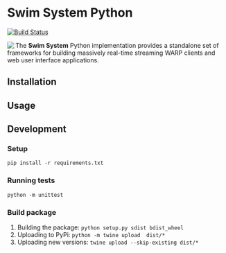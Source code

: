 # Swim System Python
[![Build Status](https://travis-ci.com/DobromirM/swim-system-python.svg?token=qE25UxFHBoKkK362pme4&branch=master)](https://travis-ci.com/DobromirM/swim-system-python)

<a href="https://www.swimos.org"><img src="https://docs.swimos.org/readme/marlin-blue.svg" align="left"></a>

The **Swim System** Python implementation provides a standalone set of
frameworks for building massively real-time streaming WARP clients and web user
interface applications.

## Installation
## Usage

## Development

### Setup
`pip install -r requirements.txt`
### Running tests
`python -m unittest`
### Build package
1) Building the package: `python setup.py sdist bdist_wheel`
2) Uploading to PyPi: `python -m twine upload  dist/*`
3) Uploading new versions: `twine upload --skip-existing dist/*`
